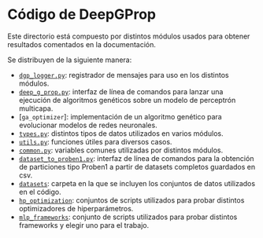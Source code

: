 # Código de DeepGProp

Este directorio está compuesto por distintos módulos usados para obtener
resultados comentados en la documentación.

Se distribuyen de la siguiente manera:

- [`dgp_logger.py`]: registrador de mensajes para uso en los distintos
  módulos.
- [`deep_g_prop.py`]: interfaz de línea de comandos para lanzar una ejecución
  de algoritmos genéticos sobre un modelo de perceptrón multicapa.
- [`ga_optimizer`]: implementación de un algoritmo genético para evolucionar
  modelos de redes neuronales.
- [`types.py`]: distintos tipos de datos utilizados en varios módulos.
- [`utils.py`]: funciones útiles para diversos casos.
- [`common.py`]: variables comunes utilizadas por distintos módulos.
- [`dataset_to_proben1.py`]: interfaz de línea de comandos para la obtención
  de particiones tipo Proben1 a partir de datasets completos guardados en csv.
- [`datasets`]: carpeta en la que se incluyen los conjuntos de datos utilizados
  en el código.
- [`hp_optimization`]: conjuntos de scripts utilizados para probar distintos
  optimizadores de hiperparámetros.
- [`mlp_frameworks`]: conjunto de scripts utilizados para probar distintos
  frameworks y elegir uno para el trabajo.

<!-- URLs -->
[`dgp_logger.py`]: ./dgp_logger.py
[`deep_g_prop.py`]: ./deep_g_prop.py
[`ga_optimizer.py`]: ./ga_optimizer.py
[`types.py`]: ./types.py
[`utils.py`]: ./utils.py
[`common.py`]: ./common.py
[`dataset_to_proben1.py`]: ./dataset_to_proben1.py
[`datasets`]: ./datasets
[`hp_optimization`]: ./hp_optimization
[`mlp_frameworks`]: ./mlp_frameworks
